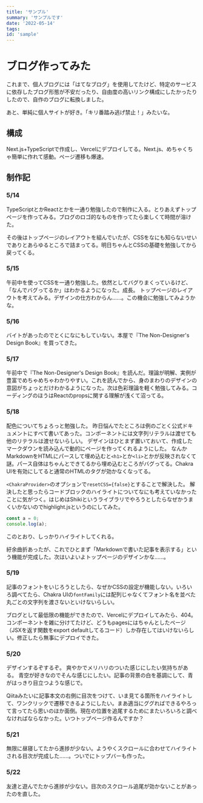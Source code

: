 ```yaml
---
title: 'サンプル'
summary: 'サンプルです'
date: '2022-05-14'
tags: 
id: 'sample'
---
```


# ブログ作ってみた

これまで、個人ブログには「はてなブログ」を使用してたけど、特定のサービスに依存したブログ形態が不安だったり、自由度の高いリンク構成にしたかったりしたので、自作のブログに転換しました。

あと、単純に個人サイトが好き。「キリ番踏み逃げ禁止！」みたいな。


## 構成

Next.js+TypeScriptで作成し、Vercelにデプロイしてる。Next.js、めちゃくちゃ簡単に作れて感動。ページ遷移も爆速。
## 制作記

### 5/14
TypeScriptとかReactとかを一通り勉強したので制作に入る。とりあえずトップページを作ってみる。ブログのロゴ的なものを作ってたら楽しくて時間が溶けた。

その後はトップページのレイアウトを組んでいたが、CSSをなにも知らないせいでありとあらゆるところで詰まってる。明日ちゃんとCSSの基礎を勉強してから戻ってくる。

### 5/15
午前中を使ってCSSを一通り勉強した。依然としてバグりまくっているけど、「なんでバグってるか」はわかるようになった。成長。
トップページのレイアウトを考えてみる。デザインの仕方わからん……。この機会に勉強してみようかな。

### 5/16
バイトがあったのでとくになにもしていない。本屋で『The Non-Designer's Design Book』を買ってきた。

### 5/17
午前中で『The Non-Designer's Design Book』を読んだ。理論が明解、実例が豊富でめちゃめちゃわかりやすい。これを読んでから、身のまわりのデザインの意図がちょっとだけわかるようになった。次は色彩理論を軽く勉強してみる。コーディングのほうはReactのpropsに関する理解が浅くて沼ってる。

### 5/18
配色についてちょろっと勉強した。
昨日悩んでたところは例のごとく公式ドキュメントにすべて書いてあった。コンポーネントには文字列リテラルは渡せても他のリテラルは渡せないらしい。
デザインはひとまず置いておいて、作成したマークダウンを読み込んで動的にページを作ってくれるようにした。
なんかMarkdownをHTMLにパースして埋め込むと`<h1>`とか`<li>`とかが反映されなくて謎。パース自体はちゃんとできてるから埋め込むところがバグってる。Chakra UIを有効にしてると通常のHTMLのタグが効かなくなってる。

`<ChakraProvider>`のオプションで`resetCSS={false}`とすることで解決した。
解決したと思ったらコードブロックのハイライトについてなにも考えていなかったことに気がつく。はじめはShikiというライブラリでやろうとしたらなぜかうまくいかないのでhighlight.jsというのにしてみた。


```Javascript
const a = 0;
console.log(a);
```
このとおり、しっかりハイライトしてくれる。

紆余曲折あったが、これでひとまず「Markdownで書いた記事を表示する」という機能が完成した。次はいよいよトップページのデザインかな……。

### 5/19
記事のフォントをいじろうとしたら、なぜかCSSの設定が機能しない。いろいろ調べてたら、Chakra UIの`fontFamily`には配列じゃなくてフォント名を並べた丸ごとの文字列を渡さないといけないらしい。

ブログとして最低限の機能ができたので、Vercelにデプロイしてみたら、404。コンポーネントを雑に分けてたけど、どうもpagesにはちゃんとしたページ（JSXを返す関数をexport defaultしてるコード）しか存在してはいけないらしい。修正したら無事にデプロイできた。


### 5/20
デザインするぞするぞ。
爽やかでメリハリのついた感じにしたい気持ちがある。
青空が好きなのでそんな感じにしたい。記事の背景の白を基調にして、青がはっきり目立つような感じで。

Qiitaみたいに記事本文の右側に目次をつけて、いま見てる箇所をハイライトして、ワンクリックで遷移できるようにしたい。まあ適当にググればできるやろって言ってたら思いのほか面倒。現在の位置を追尾するためにまたいろいろと調べなければならなかった。いつトップページ作るんですか？

### 5/21
無限に昼寝してたから進捗が少ない。ようやくスクロールに合わせてハイライトされる目次が完成した……。ついでにトップバーも作った。

### 5/22
友達と遊んでたから進捗が少ない。目次のスクロール追尾が効かないことがあったのを直した。
